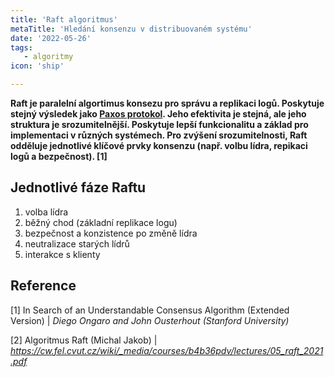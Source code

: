 ```yaml
---
title: 'Raft algoritmus'
metaTitle: 'Hledání konsenzu v distribuovaném systému'
date: '2022-05-26'
tags:
   - algoritmy
icon: 'ship'

---
```


**Raft je paralelní algortimus konsezu pro správu a replikaci logů. Poskytuje stejný výsledek jako [Paxos protokol](https://en.wikipedia.org/wiki/Paxos_(computer_science)). Jeho efektivita je stejná, ale jeho struktura je srozumitelnější. Poskytuje lepší funkcionalitu a základ pro implementaci v různých systémech. Pro zvýšení srozumitelnosti, Raft odděluje jednotlivé klíčové prvky konsenzu (např. volbu lídra, repikaci logů a bezpečnost). [1]**


## Jednotlivé fáze Raftu

1. volba lídra
2. běžný chod (základní replikace logu)
3. bezpečnost a konzistence po změně lídra
4. neutralizace starých lídrů
5. interakce s klienty

## Reference

[1] In Search of an Understandable Consensus Algorithm (Extended Version) | *Diego Ongaro and John Ousterhout (Stanford University)*

[2] Algoritmus Raft (Michal Jakob) | *https://cw.fel.cvut.cz/wiki/_media/courses/b4b36pdv/lectures/05_raft_2021.pdf*